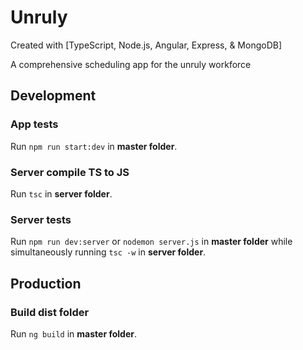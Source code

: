 # Unruly

Created with [TypeScript, Node.js, Angular, Express, & MongoDB]

A comprehensive scheduling app for the unruly workforce

## Development

### App tests

Run `npm run start:dev` in **master folder**.

### Server compile TS to JS

Run `tsc` in **server folder**.

### Server tests

Run `npm run dev:server` or `nodemon server.js` in **master folder** while simultaneously running `tsc -w` in **server folder**.

## Production

### Build dist folder

Run `ng build` in **master folder**.
